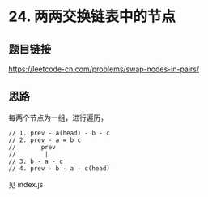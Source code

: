 # 24. 两两交换链表中的节点

## 题目链接

https://leetcode-cn.com/problems/swap-nodes-in-pairs/

## 思路

每两个节点为一组，进行遍历，

```
// 1. prev - a(head) - b - c
// 2. prev - a = b c
//       prev
//        |
// 3. b - a - c
// 4. prev - b - a - c(head)
```

见 index.js
